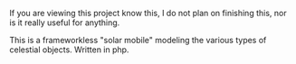 If you are viewing this project know this, I do not plan on finishing this, nor is it really useful for anything.

This is a frameworkless "solar mobile" modeling the various types of celestial objects. Written in php.
